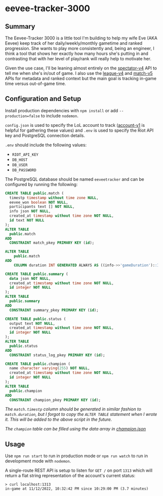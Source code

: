 # eevee-tracker-3000

## Summary
The Eevee-Tracker 3000 is a little tool I'm building to help my wife Eve (AKA Eevee) keep track of her daily/weekly/monthly gametime and ranked progression. She wants to play more consistently and, being an engineer, I think a tool that shows her exactly how many hours she's putting in and contrasting that with her level of play/rank will really help to motivate her.

Given the use case, I'll be leaning almost entirely on the [spectator-v4](https://developer.riotgames.com/apis#spectator-v4) API to tell me when she's in/out of game. I also use the [league-v4](https://developer.riotgames.com/apis#league-v4) and [match-v5](https://developer.riotgames.com/apis#match-v5) APIs for metadata and ranked context but the main goal is tracking in-game time versus out-of-game time.

## Configuration and Setup
Install production dependencies with `npm install` or add `--production=false` to include `nodemon`.

`config.json` is used to specify the LoL account to track ([account-v1](https://developer.riotgames.com/apis#account-v1) is helpful for gathering these values) and `.env` is used to specify the Riot API key and PostgreSQL connection details.

`.env` should include the following values:
- `RIOT_API_KEY`
- `DB_HOST`
- `DB_USER`
- `DB_PASSWORD`

The PostgreSQL database should be named `eeveetracker` and can be configured by running the following:

```sql
CREATE TABLE public.match (
  timestp timestamp without time zone NULL,
  eevee_won boolean NOT NULL,
  participants text [] NOT NULL,
  info json NOT NULL,
  created_at timestamp without time zone NOT NULL,
  id text NOT NULL
);
ALTER TABLE
  public.match
ADD
  CONSTRAINT match_pkey PRIMARY KEY (id);

ALTER TABLE
	public.match
ADD
	COLUMN duration INT GENERATED ALWAYS AS ((info->>'gameDuration')::INT) STORED;

CREATE TABLE public.summary (
  data json NOT NULL,
  created_at timestamp without time zone NOT NULL,
  id integer NOT NULL
);
ALTER TABLE
  public.summary
ADD
  CONSTRAINT summary_pkey PRIMARY KEY (id);

CREATE TABLE public.status (
  output text NOT NULL,
  created_at timestamp without time zone NOT NULL,
  id integer NOT NULL
);
ALTER TABLE
  public.status
ADD
  CONSTRAINT status_log_pkey PRIMARY KEY (id);

CREATE TABLE public.champion (
  name character varying(255) NOT NULL,
  created_at timestamp without time zone NOT NULL,
  id integer NOT NULL
);
ALTER TABLE
  public.champion
ADD
  CONSTRAINT champion_pkey PRIMARY KEY (id);
```

*The `match.timestp` column should be generated in similar fashion to `match.duration`, but I forgot to copy the `ALTER TABLE` statement when I wrote it. This will be added to the above script in the future.*

*The `champion` table can be filled using the data array in [champion.json](https://ddragon.leagueoflegends.com/cdn/12.21.1/data/en_US/champion.json)*

## Usage

Use `npm run start` to run in production mode or `npm run watch` to run in development mode with `nodemon`.

A single-route REST API is setup to listen for `GET /` on port `1313` which will return a flat string representation of the account's current status:

```
> curl localhost:1313
in-game at 11/12/2022, 10:32:42 PM since 10:29:00 PM (3.7 minutes)
```
